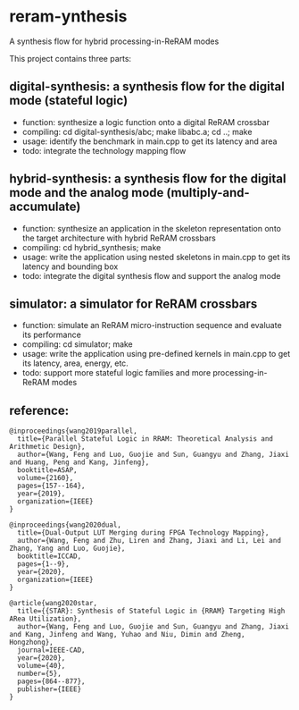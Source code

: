 # reram-ynthesis
A synthesis flow for hybrid processing-in-ReRAM modes

This project contains three parts:
## digital-synthesis: a synthesis flow for the digital mode (stateful logic)
* function: synthesize a logic function onto a digital ReRAM crossbar
* compiling: cd digital-synthesis/abc; make libabc.a; cd ..; make
* usage: identify the benchmark in main.cpp to get its latency and area
* todo: integrate the technology mapping flow

## hybrid-synthesis: a synthesis flow for the digital mode and the analog mode (multiply-and-accumulate)
* function: synthesize an application in the skeleton representation onto the target architecture with hybrid ReRAM crossbars
* compiling: cd hybrid_synthesis; make
* usage: write the application using nested skeletons in main.cpp to get its latency and bounding box
* todo: integrate the digital synthesis flow and support the analog mode

## simulator: a simulator for ReRAM crossbars
* function: simulate an ReRAM micro-instruction sequence and evaluate its performance
* compiling: cd simulator; make
* usage: write the application using pre-defined kernels in main.cpp to get its latency, area, energy, etc.
* todo: support more stateful logic families and more processing-in-ReRAM modes

## reference: 

```
@inproceedings{wang2019parallel,
  title={Parallel Stateful Logic in RRAM: Theoretical Analysis and Arithmetic Design},
  author={Wang, Feng and Luo, Guojie and Sun, Guangyu and Zhang, Jiaxi and Huang, Peng and Kang, Jinfeng},
  booktitle=ASAP,
  volume={2160},
  pages={157--164},
  year={2019},
  organization={IEEE}
}

@inproceedings{wang2020dual,
  title={Dual-Output LUT Merging during FPGA Technology Mapping},
  author={Wang, Feng and Zhu, Liren and Zhang, Jiaxi and Li, Lei and Zhang, Yang and Luo, Guojie},
  booktitle=ICCAD,
  pages={1--9},
  year={2020},
  organization={IEEE}
}

@article{wang2020star,
  title={{STAR}: Synthesis of Stateful Logic in {RRAM} Targeting High ARea Utilization},
  author={Wang, Feng and Luo, Guojie and Sun, Guangyu and Zhang, Jiaxi and Kang, Jinfeng and Wang, Yuhao and Niu, Dimin and Zheng, Hongzhong},
  journal=IEEE-CAD,
  year={2020},
  volume={40},
  number={5},
  pages={864--877},
  publisher={IEEE}
}
```